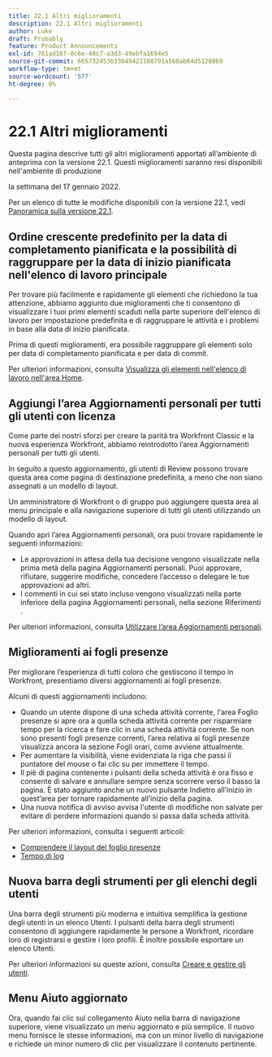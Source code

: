 ```yaml
---
title: 22.1 Altri miglioramenti
description: 22.1 Altri miglioramenti
author: Luke
draft: Probably
feature: Product Announcements
exl-id: 761ad16f-0c6e-48c7-a3d3-49ebfa1694e5
source-git-commit: 665732453b33b49421108791a560ab84d51280b9
workflow-type: tm+mt
source-wordcount: '577'
ht-degree: 0%

---
```


# 22.1 Altri miglioramenti

Questa pagina descrive tutti gli altri miglioramenti apportati all’ambiente di anteprima con la versione 22.1. Questi miglioramenti saranno resi disponibili nell&#39;ambiente di produzione

<!--
<MadCap:conditionalText data-mc-conditions="QuicksilverOrClassic.Draft mode">
in January 2022
</MadCap:conditionalText>
-->

la settimana del 17 gennaio 2022.

Per un elenco di tutte le modifiche disponibili con la versione 22.1, vedi [Panoramica sulla versione 22.1](../../../product-announcements/product-releases/22.1-release-activity/22-1-release-overview.md).

## Ordine crescente predefinito per la data di completamento pianificata e la possibilità di raggruppare per la data di inizio pianificata nell&#39;elenco di lavoro principale

Per trovare più facilmente e rapidamente gli elementi che richiedono la tua attenzione, abbiamo aggiunto due miglioramenti che ti consentono di visualizzare i tuoi primi elementi scaduti nella parte superiore dell&#39;elenco di lavoro per impostazione predefinita e di raggruppare le attività e i problemi in base alla data di inizio pianificata.

Prima di questi miglioramenti, era possibile raggruppare gli elementi solo per data di completamento pianificata e per data di commit.

Per ulteriori informazioni, consulta [Visualizza gli elementi nell&#39;elenco di lavoro nell&#39;area Home](../../../workfront-basics/using-home/using-the-home-area/display-items-in-home-work-list.md).

## Aggiungi l’area Aggiornamenti personali per tutti gli utenti con licenza

Come parte dei nostri sforzi per creare la parità tra Workfront Classic e la nuova esperienza Workfront, abbiamo reintrodotto l’area Aggiornamenti personali per tutti gli utenti.

In seguito a questo aggiornamento, gli utenti di Review possono trovare questa area come pagina di destinazione predefinita, a meno che non siano assegnati a un modello di layout.

Un amministratore di Workfront o di gruppo può aggiungere questa area al menu principale e alla navigazione superiore di tutti gli utenti utilizzando un modello di layout.

Quando apri l’area Aggiornamenti personali, ora puoi trovare rapidamente le seguenti informazioni:

* Le approvazioni in attesa della tua decisione vengono visualizzate nella prima metà della pagina Aggiornamenti personali. Puoi approvare, rifiutare, suggerire modifiche, concedere l’accesso o delegare le tue approvazioni ad altri.
* I commenti in cui sei stato incluso vengono visualizzati nella parte inferiore della pagina Aggiornamenti personali, nella sezione Riferimenti .

Per ulteriori informazioni, consulta [Utilizzare l’area Aggiornamenti personali](../../../workfront-basics/using-home/using-the-home-area/my-updates-area.md).

## Miglioramenti ai fogli presenze

Per migliorare l’esperienza di tutti coloro che gestiscono il tempo in Workfront, presentiamo diversi aggiornamenti ai fogli presenze.

Alcuni di questi aggiornamenti includono:

* Quando un utente dispone di una scheda attività corrente, l&#39;area Foglio presenze si apre ora a quella scheda attività corrente per risparmiare tempo per la ricerca e fare clic in una scheda attività corrente. Se non sono presenti fogli presenze correnti, l’area relativa ai fogli presenze visualizza ancora la sezione Fogli orari, come avviene attualmente.
* Per aumentare la visibilità, viene evidenziata la riga che passi il puntatore del mouse o fai clic su per immettere il tempo.
* Il piè di pagina contenente i pulsanti della scheda attività è ora fisso e consente di salvare e annullare sempre senza scorrere verso il basso la pagina. È stato aggiunto anche un nuovo pulsante Indietro all’inizio in quest’area per tornare rapidamente all’inizio della pagina.
* Una nuova notifica di avviso avvisa l&#39;utente di modifiche non salvate per evitare di perdere informazioni quando si passa dalla scheda attività.

Per ulteriori informazioni, consulta i seguenti articoli:

* [Comprendere il layout del foglio presenze](../../../timesheets/timesheets/timesheet-layout.md)
* [Tempo di log](../../../timesheets/create-and-manage-timesheets/log-time.md)

## Nuova barra degli strumenti per gli elenchi degli utenti

Una barra degli strumenti più moderna e intuitiva semplifica la gestione degli utenti in un elenco Utenti. I pulsanti della barra degli strumenti consentono di aggiungere rapidamente le persone a Workfront, ricordare loro di registrarsi e gestire i loro profili. È inoltre possibile esportare un elenco Utenti.

Per ulteriori informazioni su queste azioni, consulta [Creare e gestire gli utenti](../../../administration-and-setup/add-users/create-and-manage-users/create-and-manage-users.md).

## Menu Aiuto aggiornato

Ora, quando fai clic sul collegamento Aiuto nella barra di navigazione superiore, viene visualizzato un menu aggiornato e più semplice. Il nuovo menu fornisce le stesse informazioni, ma con un minor livello di navigazione e richiede un minor numero di clic per visualizzare il contenuto pertinente.
